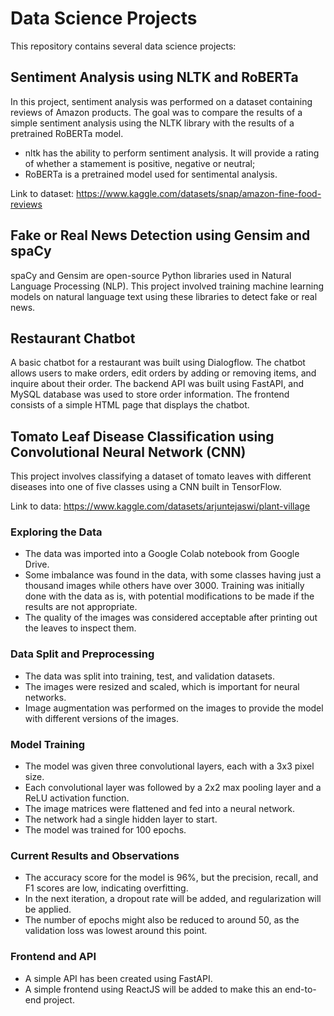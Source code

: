 # Data Science Projects

This repository contains several data science projects:

## Sentiment Analysis using NLTK and RoBERTa

In this project, sentiment analysis was performed on a dataset containing reviews of Amazon products. The goal was to compare the results of a simple sentiment analysis using the NLTK library with the results of a pretrained RoBERTa model.

- nltk has the ability to perform sentiment analysis. It will provide a rating of whether a stamement is positive, negative or neutral;
- RoBERTa is a pretrained model used for sentimental analysis.

Link to dataset: https://www.kaggle.com/datasets/snap/amazon-fine-food-reviews

## Fake or Real News Detection using Gensim and spaCy

spaCy and Gensim are open-source Python libraries used in Natural Language Processing (NLP). This project involved training machine learning models on natural language text using these libraries to detect fake or real news.

## Restaurant Chatbot

A basic chatbot for a restaurant was built using Dialogflow. The chatbot allows users to make orders, edit orders by adding or removing items, and inquire about their order. The backend API was built using FastAPI, and MySQL database was used to store order information. The frontend consists of a simple HTML page that displays the chatbot.

## Tomato Leaf Disease Classification using Convolutional Neural Network (CNN)

This project involves classifying a dataset of tomato leaves with different diseases into one of five classes using a CNN built in TensorFlow.

Link to data: https://www.kaggle.com/datasets/arjuntejaswi/plant-village

### Exploring the Data

- The data was imported into a Google Colab notebook from Google Drive.
- Some imbalance was found in the data, with some classes having just a thousand images while others have over 3000. Training was initially done with the data as is, with potential modifications to be made if the results are not appropriate.
- The quality of the images was considered acceptable after printing out the leaves to inspect them.

### Data Split and Preprocessing

- The data was split into training, test, and validation datasets.
- The images were resized and scaled, which is important for neural networks.
- Image augmentation was performed on the images to provide the model with different versions of the images.

### Model Training

- The model was given three convolutional layers, each with a 3x3 pixel size.
- Each convolutional layer was followed by a 2x2 max pooling layer and a ReLU activation function.
- The image matrices were flattened and fed into a neural network.
- The network had a single hidden layer to start.
- The model was trained for 100 epochs.

### Current Results and Observations

- The accuracy score for the model is 96%, but the precision, recall, and F1 scores are low, indicating overfitting.
- In the next iteration, a dropout rate will be added, and regularization will be applied.
- The number of epochs might also be reduced to around 50, as the validation loss was lowest around this point.

### Frontend and API

- A simple API has been created using FastAPI.
- A simple frontend using ReactJS will be added to make this an end-to-end project.

